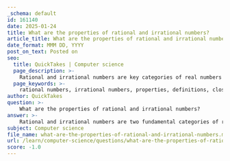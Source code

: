 ```yaml
---
_schema: default
id: 161140
date: 2025-01-24
title: What are the properties of rational and irrational numbers?
article_title: What are the properties of rational and irrational numbers?
date_format: MMM DD, YYYY
post_on_text: Posted on
seo:
  title: QuickTakes | Computer science
  page_description: >-
    Rational and irrational numbers are key categories of real numbers with distinct properties. This content explores the definitions and properties, including closure, commutativity, and examples.
  page_keywords: >-
    rational numbers, irrational numbers, properties, definitions, closure property, commutative property, associative property, identity property, inverse property, non-terminating decimal, non-repeating decimal, arithmetic operations, examples
author: QuickTakes
question: >-
    What are the properties of rational and irrational numbers?
answer: >-
    Rational and irrational numbers are two fundamental categories of real numbers, each with distinct properties. Here’s a detailed overview of their properties:\n\n### Properties of Rational Numbers\n1. **Definition**: Rational numbers can be expressed in the form $\frac{p}{q}$, where $p$ and $q$ are integers and $q \neq 0$. This means they can be represented as a ratio of two integers.\n\n2. **Closure Property**: Rational numbers are closed under addition, subtraction, multiplication, and division (except division by zero). This means that performing these operations on rational numbers will always yield another rational number.\n\n3. **Commutative Property**: For any two rational numbers $x$ and $y$:\n   - Addition: $x + y = y + x$\n   - Multiplication: $x \cdot y = y \cdot x$\n\n4. **Associative Property**: For any three rational numbers $x$, $y$, and $z$:\n   - Addition: \((x + y) + z = x + (y + z)\)\n   - Multiplication: \((x \cdot y) \cdot z = x \cdot (y \cdot z)\)\n\n5. **Identity Property**: \n   - The additive identity is 0, since $x + 0 = x$ for any rational number $x$.\n   - The multiplicative identity is 1, since $x \cdot 1 = x$ for any rational number $x$.\n\n6. **Inverse Property**: \n   - The additive inverse of a rational number $\frac{x}{y}$ is $-\frac{x}{y}$.\n   - The multiplicative inverse (or reciprocal) is $\frac{y}{x}$ (provided $x \neq 0$).\n\n### Properties of Irrational Numbers\n1. **Definition**: Irrational numbers cannot be expressed as a ratio of two integers. They are represented by non-terminating and non-repeating decimal expansions.\n\n2. **Non-closure under Operations**: \n   - The sum of a rational number and an irrational number is always irrational. For example, if $x$ is irrational and $y$ is rational, then $x + y$ is irrational.\n   - The product of a non-zero rational number and an irrational number is also irrational.\n\n3. **Examples**: Common examples of irrational numbers include $\sqrt{2}$, $\pi$, and $e$. These numbers cannot be precisely expressed as fractions.\n\n4. **Properties of Real Numbers**: Irrational numbers follow all the properties of real numbers, including the properties of addition, subtraction, multiplication, and division, but they do not maintain closure under these operations when combined with other irrational numbers.\n\n### Summary\nIn summary, rational numbers are characterized by their ability to be expressed as fractions and their closure under basic arithmetic operations. In contrast, irrational numbers are defined by their non-repeating, non-terminating decimal nature and their inability to be expressed as a simple fraction. Understanding these properties is crucial for distinguishing between the two types of numbers in mathematics.
subject: Computer science
file_name: what-are-the-properties-of-rational-and-irrational-numbers.md
url: /learn/computer-science/questions/what-are-the-properties-of-rational-and-irrational-numbers
score: -1.0
---
```


&nbsp;